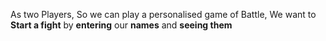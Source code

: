 As two Players,
So we can play a personalised game of Battle,
We want to **Start a fight** by **entering** our **names** and **seeing them**
